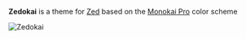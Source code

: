 **Zedokai** is a theme for [Zed](https://zed.dev) based on the [Monokai Pro](https://monokai.pro) color scheme

![Zedokai](https://github.com/slymax/zedokai/blob/main/screenshot.png?raw=true)
